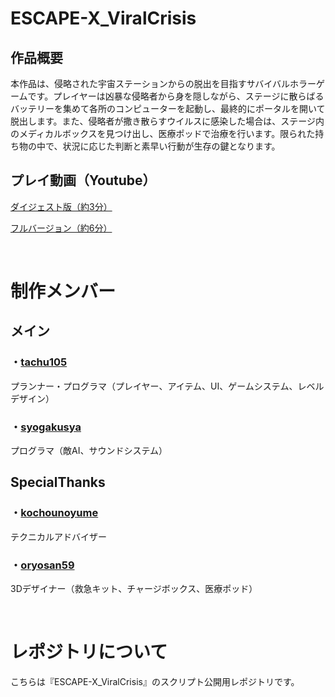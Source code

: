 # ESCAPE-X_ViralCrisis
## 作品概要
本作品は、侵略された宇宙ステーションからの脱出を目指すサバイバルホラーゲームです。プレイヤーは凶暴な侵略者から身を隠しながら、ステージに散らばるバッテリーを集めて各所のコンピューターを起動し、最終的にポータルを開いて脱出します。また、侵略者が撒き散らすウイルスに感染した場合は、ステージ内のメディカルボックスを見つけ出し、医療ポッドで治療を行います。限られた持ち物の中で、状況に応じた判断と素早い行動が生存の鍵となります。

## プレイ動画（Youtube）
[ダイジェスト版（約3分）](https://youtu.be/tX4IxHKAZGY)

[フルバージョン（約6分）](https://youtu.be/Mwtck561fZw)

<br>

# 制作メンバー
## メイン
### ・[tachu105](https://github.com/tachu105?tab=repositories)
プランナー・プログラマ（プレイヤー、アイテム、UI、ゲームシステム、レベルデザイン）
### ・[syogakusya](https://github.com/syogakusya)
プログラマ（敵AI、サウンドシステム）

## SpecialThanks
### ・[kochounoyume](https://github.com/kochounoyume)
テクニカルアドバイザー
### ・[oryosan59](https://github.com/Oryosan59)
3Dデザイナー（救急キット、チャージボックス、医療ポッド）

<br>

# レポジトリについて
こちらは『ESCAPE-X_ViralCrisis』のスクリプト公開用レポジトリです。
